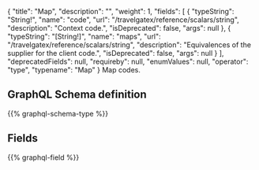 {
  "title": "Map",
  "description": "",
  "weight": 1,
  "fields": [
    {
      "typeString": "String!",
      "name": "code",
      "url": "/travelgatex/reference/scalars/string",
      "description": "Context code.",
      "isDeprecated": false,
      "args": null
    },
    {
      "typeString": "[String!]",
      "name": "maps",
      "url": "/travelgatex/reference/scalars/string",
      "description": "Equivalences of the supplier for the client code.",
      "isDeprecated": false,
      "args": null
    }
  ],
  "deprecatedFields": null,
  "requireby": null,
  "enumValues": null,
  "operator": "type",
  "typename": "Map"
}
Map codes.
## GraphQL Schema definition

{{% graphql-schema-type %}}

## Fields

{{% graphql-field %}}
